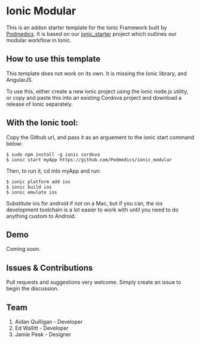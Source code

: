 # Ionic Modular

This is an addon starter template for the Ionic Framework built by [Podmedics](http://www.podmedics.org/). It is based on our [ionic_starter](https://github.com/Podmedics/ionic_starter) project which outlines our modular workflow in Ionic.

## How to use this template

This template does not work on its own. It is missing the Ionic library, and AngularJS.

To use this, either create a new ionic project using the ionic node.js utility, or copy and paste this into an existing Cordova project and download a release of Ionic separately.

## With the Ionic tool:

Copy the Github url, and pass it as an arguement to the ionic start command below:

```
$ sudo npm install -g ionic cordova
$ ionic start myApp https://github.com/Podmedics/ionic_modular
```
Then, to run it, cd into myApp and run:

```
$ ionic platform add ios
$ ionic build ios
$ ionic emulate ios
```

Substitute ios for android if not on a Mac, but if you can, the ios development toolchain is a lot easier to work with until you need to do anything custom to Android.

## Demo

Coming soon.

## Issues & Contributions

Pull requests and suggestions very welcome. Simply create an issue to begin the discussion.

## Team
1. Aidan Quilligan - Developer
2. Ed Wallitt - Developer
2. Jamie Peak - Designer